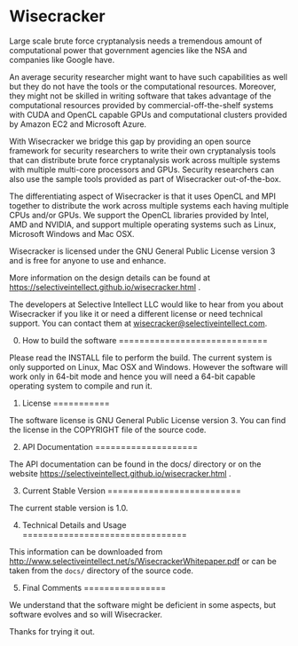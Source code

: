 Wisecracker
===========

Large scale brute force cryptanalysis needs a tremendous amount of computational
power that government agencies like the NSA and companies like Google have.

An average security researcher might want to have such capabilities as well but
they do not have the tools or the computational resources. Moreover, they might
not be skilled in writing software that takes advantage of the computational
resources provided by commercial-off-the-shelf systems with CUDA and OpenCL
capable GPUs and computational clusters provided by Amazon EC2 and Microsoft 
Azure.

With Wisecracker we bridge this gap by providing an open source framework for
security researchers to write their own cryptanalysis tools that can distribute
brute force cryptanalysis work across multiple systems with multiple multi-core
processors and GPUs. Security researchers can also use the sample tools
provided as part of Wisecracker out-of-the-box.

The differentiating aspect of Wisecracker is that it uses OpenCL and MPI
together to distribute the work across multiple systems each having
multiple CPUs and/or GPUs. We support the OpenCL libraries provided by
Intel, AMD and NVIDIA, and support multiple operating systems such as Linux,
Microsoft Windows and Mac OSX.

Wisecracker is licensed under the GNU General Public License version 3 and is
free for anyone to use and enhance. 

More information on the design details can be found at
<https://selectiveintellect.github.io/wisecracker.html> .

The developers at Selective Intellect LLC would like to hear from you about
Wisecracker if you like it or need a different license or need technical
support. You can contact them at <wisecracker@selectiveintellect.com>.

0. How to build the software
=============================

Please read the INSTALL file to perform the build.
The current system is only supported on Linux, Mac OSX and Windows. However the
software will work only in 64-bit mode and hence you will need a 64-bit capable
operating system to compile and run it.

1. License
===========

The software license is GNU General Public License version 3. You can find the
license in the COPYRIGHT file of the source code.

2. API Documentation
====================

The API documentation can be found in the docs/ directory or on the website
<https://selectiveintellect.github.io/wisecracker.html> .

3. Current Stable Version
==========================

The current stable version is 1.0.

4. Technical Details and Usage
================================

This information can be downloaded from
<http://www.selectiveintellect.net/s/WisecrackerWhitepaper.pdf> or can be taken from
the `docs/` directory of the source code.


5. Final Comments
================

We understand that the software might be deficient in some aspects, but software
evolves and so will Wisecracker.

Thanks for trying it out.
